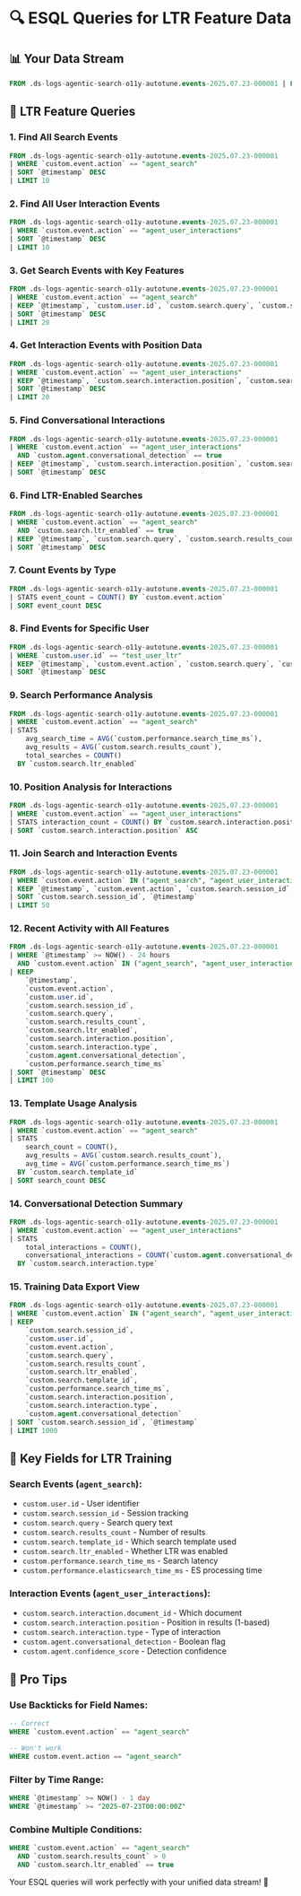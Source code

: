 # 🔍 ESQL Queries for LTR Feature Data

## 📊 **Your Data Stream**
```sql
FROM .ds-logs-agentic-search-o11y-autotune.events-2025.07.23-000001 | LIMIT 10
```

## 🎯 **LTR Feature Queries**

### **1. Find All Search Events**
```sql
FROM .ds-logs-agentic-search-o11y-autotune.events-2025.07.23-000001
| WHERE `custom.event.action` == "agent_search"
| SORT `@timestamp` DESC
| LIMIT 10
```

### **2. Find All User Interaction Events**
```sql
FROM .ds-logs-agentic-search-o11y-autotune.events-2025.07.23-000001
| WHERE `custom.event.action` == "agent_user_interactions"
| SORT `@timestamp` DESC
| LIMIT 10
```

### **3. Get Search Events with Key Features**
```sql
FROM .ds-logs-agentic-search-o11y-autotune.events-2025.07.23-000001
| WHERE `custom.event.action` == "agent_search"
| KEEP `@timestamp`, `custom.user.id`, `custom.search.query`, `custom.search.results_count`, `custom.search.ltr_enabled`, `custom.performance.search_time_ms`
| SORT `@timestamp` DESC
| LIMIT 20
```

### **4. Get Interaction Events with Position Data**
```sql
FROM .ds-logs-agentic-search-o11y-autotune.events-2025.07.23-000001
| WHERE `custom.event.action` == "agent_user_interactions"
| KEEP `@timestamp`, `custom.search.interaction.position`, `custom.search.interaction.type`, `custom.agent.conversational_detection`
| SORT `@timestamp` DESC
| LIMIT 20
```

### **5. Find Conversational Interactions**
```sql
FROM .ds-logs-agentic-search-o11y-autotune.events-2025.07.23-000001
| WHERE `custom.event.action` == "agent_user_interactions" 
  AND `custom.agent.conversational_detection` == true
| KEEP `@timestamp`, `custom.search.interaction.position`, `custom.search.interaction.type`
| SORT `@timestamp` DESC
```

### **6. Find LTR-Enabled Searches**
```sql
FROM .ds-logs-agentic-search-o11y-autotune.events-2025.07.23-000001
| WHERE `custom.event.action` == "agent_search" 
  AND `custom.search.ltr_enabled` == true
| KEEP `@timestamp`, `custom.search.query`, `custom.search.results_count`, `custom.performance.search_time_ms`
| SORT `@timestamp` DESC
```

### **7. Count Events by Type**
```sql
FROM .ds-logs-agentic-search-o11y-autotune.events-2025.07.23-000001
| STATS event_count = COUNT() BY `custom.event.action`
| SORT event_count DESC
```

### **8. Find Events for Specific User**
```sql
FROM .ds-logs-agentic-search-o11y-autotune.events-2025.07.23-000001
| WHERE `custom.user.id` == "test_user_ltr"
| KEEP `@timestamp`, `custom.event.action`, `custom.search.query`, `custom.search.interaction.position`
| SORT `@timestamp` DESC
```

### **9. Search Performance Analysis**
```sql
FROM .ds-logs-agentic-search-o11y-autotune.events-2025.07.23-000001
| WHERE `custom.event.action` == "agent_search"
| STATS 
    avg_search_time = AVG(`custom.performance.search_time_ms`),
    avg_results = AVG(`custom.search.results_count`),
    total_searches = COUNT()
  BY `custom.search.ltr_enabled`
```

### **10. Position Analysis for Interactions**
```sql
FROM .ds-logs-agentic-search-o11y-autotune.events-2025.07.23-000001
| WHERE `custom.event.action` == "agent_user_interactions"
| STATS interaction_count = COUNT() BY `custom.search.interaction.position`
| SORT `custom.search.interaction.position` ASC
```

### **11. Join Search and Interaction Events**
```sql
FROM .ds-logs-agentic-search-o11y-autotune.events-2025.07.23-000001
| WHERE `custom.event.action` IN ("agent_search", "agent_user_interactions")
| KEEP `@timestamp`, `custom.event.action`, `custom.search.session_id`, `custom.search.query`, `custom.search.interaction.position`
| SORT `custom.search.session_id`, `@timestamp`
| LIMIT 50
```

### **12. Recent Activity with All Features**
```sql
FROM .ds-logs-agentic-search-o11y-autotune.events-2025.07.23-000001
| WHERE `@timestamp` >= NOW() - 24 hours
  AND `custom.event.action` IN ("agent_search", "agent_user_interactions")
| KEEP 
    `@timestamp`,
    `custom.event.action`,
    `custom.user.id`,
    `custom.search.session_id`,
    `custom.search.query`,
    `custom.search.results_count`,
    `custom.search.ltr_enabled`,
    `custom.search.interaction.position`,
    `custom.search.interaction.type`,
    `custom.agent.conversational_detection`,
    `custom.performance.search_time_ms`
| SORT `@timestamp` DESC
| LIMIT 100
```

### **13. Template Usage Analysis**
```sql
FROM .ds-logs-agentic-search-o11y-autotune.events-2025.07.23-000001
| WHERE `custom.event.action` == "agent_search"
| STATS 
    search_count = COUNT(),
    avg_results = AVG(`custom.search.results_count`),
    avg_time = AVG(`custom.performance.search_time_ms`)
  BY `custom.search.template_id`
| SORT search_count DESC
```

### **14. Conversational Detection Summary**
```sql
FROM .ds-logs-agentic-search-o11y-autotune.events-2025.07.23-000001
| WHERE `custom.event.action` == "agent_user_interactions"
| STATS 
    total_interactions = COUNT(),
    conversational_interactions = COUNT(`custom.agent.conversational_detection`) 
  BY `custom.search.interaction.type`
```

### **15. Training Data Export View**
```sql
FROM .ds-logs-agentic-search-o11y-autotune.events-2025.07.23-000001
| WHERE `custom.event.action` IN ("agent_search", "agent_user_interactions")
| KEEP 
    `custom.search.session_id`,
    `custom.user.id`,
    `custom.event.action`,
    `custom.search.query`,
    `custom.search.results_count`,
    `custom.search.ltr_enabled`,
    `custom.search.template_id`,
    `custom.performance.search_time_ms`,
    `custom.search.interaction.position`,
    `custom.search.interaction.type`,
    `custom.agent.conversational_detection`
| SORT `custom.search.session_id`, `@timestamp`
| LIMIT 1000
```

## 🎯 **Key Fields for LTR Training**

### **Search Events (`agent_search`):**
- `custom.user.id` - User identifier
- `custom.search.session_id` - Session tracking
- `custom.search.query` - Search query text
- `custom.search.results_count` - Number of results
- `custom.search.template_id` - Which search template used
- `custom.search.ltr_enabled` - Whether LTR was enabled
- `custom.performance.search_time_ms` - Search latency
- `custom.performance.elasticsearch_time_ms` - ES processing time

### **Interaction Events (`agent_user_interactions`):**
- `custom.search.interaction.document_id` - Which document
- `custom.search.interaction.position` - Position in results (1-based)
- `custom.search.interaction.type` - Type of interaction
- `custom.agent.conversational_detection` - Boolean flag
- `custom.agent.confidence_score` - Detection confidence

## 🚀 **Pro Tips**

### **Use Backticks for Field Names:**
```sql
-- Correct
WHERE `custom.event.action` == "agent_search"

-- Won't work  
WHERE custom.event.action == "agent_search"
```

### **Filter by Time Range:**
```sql
WHERE `@timestamp` >= NOW() - 1 day
WHERE `@timestamp` >= "2025-07-23T00:00:00Z"
```

### **Combine Multiple Conditions:**
```sql
WHERE `custom.event.action` == "agent_search" 
  AND `custom.search.results_count` > 0
  AND `custom.search.ltr_enabled` == true
```

Your ESQL queries will work perfectly with your unified data stream! 🎉
